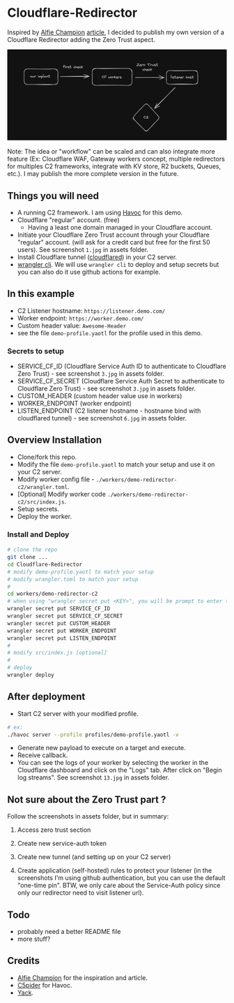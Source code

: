 # Cloudflare-Redirector

Inspired by [Alfie Champion](https://twitter.com/ajpc500) [article](https://ajpc500.github.io/c2/Using-CloudFlare-Workers-as-Redirectors/), I decided to publish my own version of a Cloudflare Redirector adding the Zero Trust aspect.

![good old diagram](assets/0.jpg)

Note: The idea or "workflow" can be scaled and can also integrate more feature (Ex: Cloudflare WAF, Gateway workers concept, multiple redirectors for multiples C2 frameworks, integrate with KV store, R2 buckets, Queues, etc.). I may publish the more complete version in the future.

## Things you will need

- A running C2 framework. I am using [Havoc](https://github.com/HavocFramework/Havoc) for this demo.
- Cloudflare "regular" account. (free)
  - Having a least one domain managed in your Cloudflare account.
- Initiate your Cloudflare Zero Trust account through your Cloudflare "regular" account. (will ask for a credit card but free for the first 50 users). See screenshot `1.jpg` in assets folder.
- Install Cloudflare tunnel ([cloudflared](https://developers.cloudflare.com/cloudflare-one/connections/connect-networks/downloads/)) in your C2 server.
- [wrangler cli](https://developers.cloudflare.com/workers/wrangler/). We will use `wrangler cli` to deploy and setup secrets but you can also do it use github actions for example.

## In this example

- C2 Listener hostname: `https://listener.demo.com/`
- Worker endpoint: `https://worker.demo.com/`
- Custom header value: `Awesome-Header`
- see the file `demo-profile.yaotl` for the profile used in this demo.

### Secrets to setup

- SERVICE_CF_ID (Cloudflare Service Auth ID to authenticate to Cloudflare Zero Trust) - see screenshot `3.jpg` in assets folder.
- SERVICE_CF_SECRET (Cloudflare Service Auth Secret to authenticate to Cloudflare Zero Trust) - see screenshot `3.jpg` in assets folder.
- CUSTOM_HEADER (custom header value use in workers)
- WORKER_ENDPOINT (worker endpoint)
- LISTEN_ENDPOINT (C2 listener hostname - hostname bind with cloudflared tunnel) - see screenshot `6.jpg` in assets folder.

## Overview Installation

- Clone/fork this repo.
- Modify the file `demo-profile.yaotl` to match your setup and use it on your C2 server.
- Modify worker config file - `./workers/demo-redirector-c2/wrangler.toml`.
- [Optional] Modify worker code `./workers/demo-redirector-c2/src/index.js`.
- Setup secrets.
- Deploy the worker.

### Install and Deploy

```bash
# clone the repo
git clone ...
cd Cloudflare-Redirector
# modify demo-profile.yaotl to match your setup
# modify wrangler.toml to match your setup
#
cd workers/demo-redirector-c2
# when using "wrangler secret put <KEY>", you will be prompt to enter the secret value
wrangler secret put SERVICE_CF_ID
wrangler secret put SERVICE_CF_SECRET
wrangler secret put CUSTOM_HEADER
wrangler secret put WORKER_ENDPOINT
wrangler secret put LISTEN_ENDPOINT
#
# modify src/index.js [optional]
#
# deploy
wrangler deploy
```

## After deployment

- Start C2 server with your modified profile.

```bash
# ex:
./havoc server --profile profiles/demo-profile.yaotl -v
```

- Generate new payload to execute on a target and execute.
- Receive callback.
- You can see the logs of your worker by selecting the worker in the Cloudflare dashboard and click on the "Logs" tab. After click on "Begin log streams". See screenshot `13.jpg` in assets folder.

## Not sure about the Zero Trust part ?

Follow the screenshots in assets folder, but in summary:

1. Access zero trust section

2. Create new service-auth token

3. Create new tunnel (and setting up on your C2 server)

4. Create application (self-hosted) rules to protect your listener (in the screenshots I'm using github authentication, but you can use the default "one-time pin". BTW, we only care about the Service-Auth policy since only our redirector need to visit listener url).

## Todo

- probably need a better README file
- more stuff?

## Credits

- [Alfie Champion](https://twitter.com/ajpc500) for the inspiration and article.
- [C5pider](https://twitter.com/C5pider) for Havoc.
- [Yack](https://yack.one).
